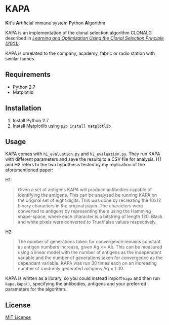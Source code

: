 # KAPA

**K**it's
**A**rtificial immune system
**P**ython
**A**lgorithm

KAPA is an implementation of the clonal selection algorithm CLONALG described in [*Learning and Optimization Using the Clonal Selection Principle (2001)*](http://www.dca.fee.unicamp.br/~vonzuben/research/lnunes_dout/artigos/ieee_tec01.pdf).

KAPA is unrelated to the company, academy, fabric or radio station with similar names.

## Requirements
- Python 2.7
- Matplotlib

## Installation

1. Install Python 2.7
2. Install Matplotlib using `pip install matplotlib`

## Usage

KAPA comes with `h1_evaluation.py` and `h2_evaluation.py`. They run KAPA with different parameters and save the results to a CSV file for analysis. H1 and H2 refers to the two hypothesis tested by my replication of the aforementioned paper:

H1:
> Given a set of antigens KAPA will produce antibodies capable of identifying the antigens. This can be analysed be running KAPA on the original set of eight digits. This was done by recreating the 10x12 binary characters in the original paper. The characters were converted to antigens by representing them using the Hamming shape-space, where each character is a bitstring of length 120. Black and white pixels were converted to True/False values respectively.

H2:
> The number of generations taken for convergence remains constant as antigen numbers increase, given Ag <= Ab. This can be measured using a linear model with the number of antigens as the independent variable and the number of generations taken for convergence as the dependant variable. KAPA was run 30 times each on an increasing number of randomly generated antigens Ag = 1..10.

KAPA is written as a library, so you could instead import `kapa` and then run `kapa.kapa()`, specifying the antibodies, antigens and your preferred parameters for the algorithm.

## License
[MIT License](https://opensource.org/licenses/MIT)
